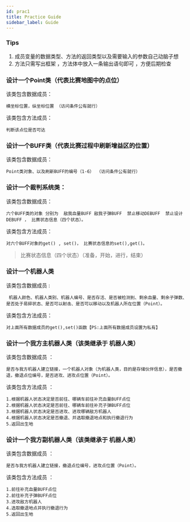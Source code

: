 ```yaml
---
id: prac1
title: Practice Guide
sidebar_label: Guide
---
```


### Tips
1. 成员变量的数据类型、方法的返回类型以及需要输入的参数自己动脑子想
2. 方法只需写出框架 ，方法体中放入一条输出语句即可 ，方便后期检查

### 设计一个Point类（代表比赛地图中的点位）
该类包含数据成员：

    横坐标位置，纵坐标位置 （访问条件公有就行）

该类包含方法成员：

    判断该点位是否可达

### 设计一个BUFF类（代表比赛过程中刷新增益区的位置）
该类包含数据成员：

    Point类对象、以及刷新BUFF的编号（1-6） （访问条件公有就行）

### 设计一个裁判系统类：
该类包含数据成员：

    六个BUFF类的对象 分别为  敌我血量BUFF 敌我子弹BUFF  禁止移动DEBUFF  禁止设计DEBUFF ， 比赛状态信息（四个状态）。

该类包含方法成员：

    对六个BUFF对象的get() , set()， 比赛状态信息的set(),get()。

> 比赛状态信息（四个状态）（准备，开始，进行，结束）

### 设计一个机器人类
该类包含数据成员 :

     机器人颜色、机器人类别、机器人编号、是否存活、是否被检测到、剩余血量、剩余子弹数、
    是否处于易碎状态、是否可以射击、是否可以移动以及机器人所在位置（Point）。

该类包含方法成员：

    对上面所有数据成员的get(),set()函数【PS:上面所有数据成员设置为私有】  

### 设计一个我方主机器人类（该类继承于 机器人类）
该类包含数据成员 ：

    是否与我方机器人建立链接，一个机器人对象（为机器人类，目的是存储伙伴信息），是否撤退，撤退点位编号，是否进攻、进攻点位置（Point）。

该类包含方法成员 ： 

    1.根据机器人状态决定是否前往、哪辆车前往补充血量BUFF点位
    2.根据机器人状态决定是否前往、哪辆车前往补充子弹BUFF点位
    3.根据机器人状态决定是否进攻、进攻哪辆敌方机器人
    4.根据机器人状态决定是否撤退、并选取撤退地点和执行撤退行为
    5.返回出生地

### 设计一个我方副机器人类（该类继承于 机器人类）
该类包含数据成员 ：

    是否与我方机器人建立链接，撤退点位编号，进攻点位置（Point）。

该类包含方法成员 ： 

    1.前往补充血量BUFF点位
    2.前往补充子弹BUFF点位
    3.进攻敌方机器人
    4.选取撤退地点并执行撤退行为
    5.返回出生地